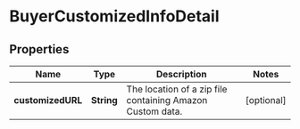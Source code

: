 # BuyerCustomizedInfoDetail

## Properties
Name | Type | Description | Notes
------------ | ------------- | ------------- | -------------
**customizedURL** | **String** | The location of a zip file containing Amazon Custom data. |  [optional]
